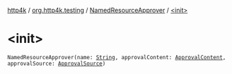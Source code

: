 [http4k](../../index.md) / [org.http4k.testing](../index.md) / [NamedResourceApprover](index.md) / [&lt;init&gt;](./-init-.md)

# &lt;init&gt;

`NamedResourceApprover(name: `[`String`](https://kotlinlang.org/api/latest/jvm/stdlib/kotlin/-string/index.html)`, approvalContent: `[`ApprovalContent`](../-approval-content/index.md)`, approvalSource: `[`ApprovalSource`](../-approval-source/index.md)`)`